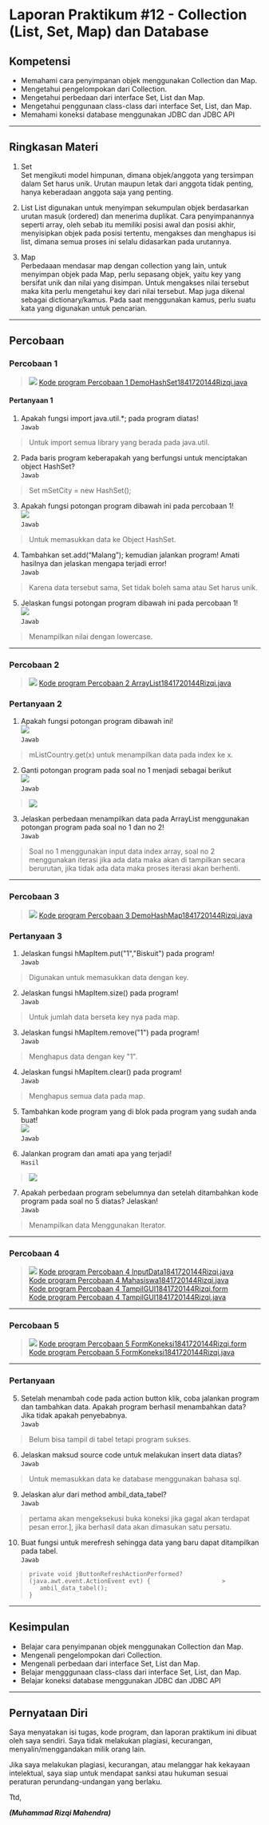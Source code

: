 # Laporan Praktikum #12 - Collection (List, Set, Map) dan Database
## Kompetensi
* Memahami cara penyimpanan objek menggunakan Collection dan Map.
* Mengetahui pengelompokan dari Collection.
* Mengetahui perbedaan dari interface Set, List dan Map.
* Mengetahui penggunaan class-class dari interface Set, List, dan Map.
* Memahami koneksi database menggunakan JDBC dan JDBC API

***
## Ringkasan Materi

1. Set  
Set mengikuti model himpunan, dimana objek/anggota yang tersimpan dalam Set harus unik. Urutan maupun letak dari anggota tidak penting, hanya keberadaan anggota saja yang penting.

2. List
List digunakan untuk menyimpan sekumpulan objek berdasarkan urutan masuk (ordered) dan menerima duplikat. Cara penyimpanannya seperti array, oleh sebab itu memiliki posisi awal dan posisi akhir, menyisipkan objek pada posisi tertentu, mengakses dan menghapus isi list, dimana semua proses ini selalu didasarkan pada urutannya.

3. Map  
Perbedaaan mendasar map dengan collection yang lain, untuk menyimpan objek pada Map, perlu sepasang objek, yaitu key yang bersifat unik dan nilai yang disimpan. Untuk mengakses nilai tersebut maka kita perlu mengetahui key dari nilai tersebut. Map juga dikenal sebagai dictionary/kamus. Pada saat menggunakan kamus, perlu suatu kata yang digunakan untuk pencarian.
***
## Percobaan
### Percobaan 1
>![](P1/1.PNG)
>[Kode program Percobaan 1 DemoHashSet1841720144Rizqi.java](../../src/12_Java_API/Percobaan1/DemoHashSet1841720144Rizqi.java)  

#### Pertanyaan 1 
1. Apakah fungsi import java.util.*; pada program diatas!  
`Jawab`  
>Untuk import semua library yang berada pada java.util.

2. Pada baris program keberapakah yang berfungsi untuk menciptakan object HashSet?  
`Jawab`  
>Set mSetCity = new HashSet();
3. Apakah fungsi potongan program dibawah ini pada percobaan 1!  
![](P1/soal1_3.PNG)  
`Jawab`  
>Untuk memasukkan data ke Object HashSet.
4. Tambahkan set.add(“Malang”); kemudian jalankan program! Amati hasilnya dan jelaskan mengapa terjadi error!  
`Jawab`  
>Karena data tersebut sama, Set tidak boleh sama atau Set harus unik.
5. Jelaskan fungsi potongan program dibawah ini pada percobaan 1!   
![](P1/soal1_5.PNG)   
`Jawab`  
>Menampilkan nilai dengan lowercase.
***
### Percobaan 2
>![](P2/1.PNG)
>[Kode program Percobaan 2 ArrayList1841720144Rizqi.java](../../src/12_Java_API/Percobaan2/ArrayList1841720144Rizqi.java)  
### Pertanyaan 2
1. Apakah fungsi potongan program dibawah ini!  
![](P2/soal2_1.png)   
`Jawab`  
>mListCountry.get(x) untuk menampilkan data pada index ke x.
2. Ganti potongan program pada soal no 1 menjadi sebagai berikut  
![](P2/soal2_2.png)   
`Jawab`  
>![](P2/2.PNG)  
3. Jelaskan perbedaan menampilkan data pada ArrayList menggunakan potongan program pada soal no 1 dan no 2!  
`Jawab`  
>Soal no 1 menggunakan input data index array, soal no 2 menggunakan iterasi jika ada data maka akan di tampilkan secara berurutan, jika tidak ada data maka proses iterasi akan berhenti.
*** 

### Percobaan 3
>![](P3/1.PNG)
>[Kode program Percobaan 3 DemoHashMap1841720144Rizqi.java](../../src/12_Java_API/Percobaan3/DemoHashMap1841720144Rizqi.java)  
### Pertanyaan 3
1. Jelaskan fungsi hMapItem.put("1","Biskuit") pada program!  
`Jawab`  
>Digunakan untuk memasukkan data dengan key.
2. Jelaskan fungsi hMapItem.size() pada program!  
`Jawab`  
>Untuk jumlah data berseta key nya pada map.
3. Jelaskan fungsi hMapItem.remove("1") pada program!  
`Jawab`  
>Menghapus data dengan key "1".
4. Jelaskan fungsi hMapItem.clear() pada program!  
`Jawab`  
>Menghapus semua data pada map.
5. Tambahkan kode program yang di blok pada program yang sudah anda buat!  
![](P3/soal3_5.png)   
`Jawab`  
>
  
6. Jalankan program dan amati apa yang terjadi!  
`Hasil`  
>![](P3/2.PNG) 
7. Apakah perbedaan program sebelumnya dan setelah ditambahkan kode program pada soal no
5 diatas? Jelaskan!  
`Jawab`  
>Menampilkan data Menggunakan Iterator.
***
### Percobaan 4
>![](P4/1.PNG)
>[Kode program Percobaan 4 InputData1841720144Rizqi.java](../../src/12_Java_API/Percobaan4/InputData1841720144Rizqi.java)      
>[Kode program Percobaan 4 Mahasiswa1841720144Rizqi.java](../../src/12_Java_API/Percobaan4/Mahasiswa1841720144Rizqi.java)   
>[Kode program Percobaan 4 TampilGUI1841720144Rizqi.form](../../src/12_Java_API/Percobaan4/TampilGUI1841720144Rizqi.form)   
>[Kode program Percobaan 4 TampilGUI1841720144Rizqi.java](../../src/12_Java_API/Percobaan4/TampilGUI1841720144Rizqi.java)   
***
### Percobaan 5
>![](P5/1.PNG)
>[Kode program Percobaan 5 FormKoneksi1841720144Rizqi.form](../../src/12_Java_API/Percobaan4/FormKoneksi1841720144Rizqi.form)      
>[Kode program Percobaan 5 FormKoneksi1841720144Rizqi.java](../../src/12_Java_API/Percobaan4/FormKoneksi1841720144Rizqi.java)   
***
### Pertanyaan 
5. Setelah menambah code pada action button klik, coba jalankan program dan tambahkan data. Apakah program berhasil menambahkan data? Jika tidak apakah penyebabnya.  
`Jawab`  
>Belum bisa tampil di tabel tetapi program sukses.
6. Jelaskan maksud source code untuk melakukan insert data diatas?  
`Jawab`  
>Untuk memasukkan data ke database menggunakan bahasa sql.
9. Jelaskan alur dari method ambil_data_tabel?<br>`Jawab`      
>pertama akan mengeksekusi buka koneksi jika gagal akan terdapat pesan error.], jika berhasil data akan dimasukan satu persatu.
10. Buat fungsi untuk merefresh sehingga data yang baru dapat ditampilkan pada tabel.  
`Jawab`  
>```
>private void jButtonRefreshActionPerformed?(java.awt.event.ActionEvent evt) {                    >                           
>    ambil_data_tabel();
>}
>```

***
## Kesimpulan

* Belajar cara penyimpanan objek menggunakan Collection dan Map.
* Mengenali pengelompokan dari Collection.  
* Mengenali perbedaan dari interface Set, List dan Map.  
* Belajar mengggunaan class-class dari interface Set, List, dan Map.  
* Belajar koneksi database menggunakan JDBC dan JDBC API
***
## Pernyataan Diri

Saya menyatakan isi tugas, kode program, dan laporan praktikum ini dibuat oleh saya sendiri. Saya tidak melakukan plagiasi, kecurangan, menyalin/menggandakan milik orang lain.

Jika saya melakukan plagiasi, kecurangan, atau melanggar hak kekayaan intelektual, saya siap untuk mendapat sanksi atau hukuman sesuai peraturan perundang-undangan yang berlaku.

Ttd,

***(Muhammad Rizqi Mahendra)***